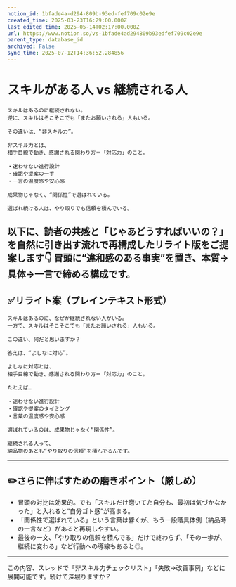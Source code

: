 ```yaml
---
notion_id: 1bfade4a-d294-809b-93ed-fef709c02e9e
created_time: 2025-03-23T16:29:00.000Z
last_edited_time: 2025-05-14T02:17:00.000Z
url: https://www.notion.so/vs-1bfade4ad294809b93edfef709c02e9e
parent_type: database_id
archived: False
sync_time: 2025-07-12T14:36:52.284856
---
```


# スキルがある人 vs 継続される人

```plain text
スキルはあるのに継続されない。
逆に、スキルはそこそこでも「またお願いされる」人もいる。

その違いは、“非スキル力”。

非スキル力とは、
相手目線で動き、感謝される関わり方＝「対応力」のこと。

・迷わせない進行設計
・確認や提案の一手
・一言の温度感や安心感

成果物じゃなく、“関係性”で選ばれている。

選ばれ続ける人は、やり取りでも信頼を積んでいる。
```
以下に、読者の共感と「じゃあどうすればいいの？」を自然に引き出す流れで再構成したリライト版をご提案します👇
冒頭に“違和感のある事実”を置き、本質→具体→一言で締める構成です。
---
## ✅リライト案（プレインテキスト形式）
```plain text
スキルはあるのに、なぜか継続されない人がいる。  
一方で、スキルはそこそこでも「またお願いされる」人もいる。

この違い、何だと思いますか？

答えは、“よしなに対応”。

よしなに対応とは、  
相手目線で動き、感謝される関わり方＝「対応力」のこと。

たとえば…

・迷わせない進行設計  
・確認や提案のタイミング  
・言葉の温度感や安心感

選ばれているのは、成果物じゃなく“関係性”。

継続される人って、  
納品物のあとも“やり取りの信頼”を積んでるんです。

```
---
## ✏️さらに伸ばすための磨きポイント（厳しめ）
- 冒頭の対比は効果的。でも「スキルだけ磨いてた自分も、最初は気づかなかった」と入れると“自分ゴト感”が高まる。
- 「関係性で選ばれている」という言葉は響くが、もう一段階具体例（納品時の一言など）があると再現しやすい。
- 最後の一文、「やり取りの信頼を積んでる」だけで終わらず、「その一歩が、継続に変わる」など行動への導線もあると◎。
---
この内容、スレッドで「非スキル力チェックリスト」「失敗→改善事例」などに展開可能です。続けて深堀りますか？